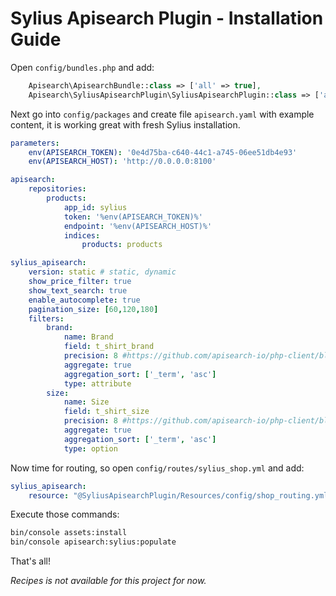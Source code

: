# Sylius Apisearch Plugin - Installation Guide

Open `config/bundles.php` and add:

```php
    Apisearch\ApisearchBundle::class => ['all' => true],
    Apisearch\SyliusApisearchPlugin\SyliusApisearchPlugin::class => ['all' => true],
```

Next go into `config/packages` and create file `apisearch.yaml` with example content, it is working great with fresh Sylius installation.

```yaml
parameters:
    env(APISEARCH_TOKEN): '0e4d75ba-c640-44c1-a745-06ee51db4e93'
    env(APISEARCH_HOST): 'http://0.0.0.0:8100'

apisearch:
    repositories:
        products:
            app_id: sylius
            token: '%env(APISEARCH_TOKEN)%'
            endpoint: '%env(APISEARCH_HOST)%'
            indices:
                products: products

sylius_apisearch:
    version: static # static, dynamic
    show_price_filter: true
    show_text_search: true
    enable_autocomplete: true
    pagination_size: [60,120,180]
    filters:
        brand:
            name: Brand
            field: t_shirt_brand
            precision: 8 #https://github.com/apisearch-io/php-client/blob/13179cac60cde59ebb84b83d8ea0d95cb35b6e70/Query/Filter.php#L44
            aggregate: true
            aggregation_sort: ['_term', 'asc']
            type: attribute
        size:
            name: Size
            field: t_shirt_size
            precision: 8 #https://github.com/apisearch-io/php-client/blob/13179cac60cde59ebb84b83d8ea0d95cb35b6e70/Query/Filter.php#L44
            aggregate: true
            aggregation_sort: ['_term', 'asc']
            type: option

```

Now time for routing, so open `config/routes/sylius_shop.yml` and add:

```yaml
sylius_apisearch:
    resource: "@SyliusApisearchPlugin/Resources/config/shop_routing.yml"
```

Execute those commands:

```bash
bin/console assets:install
bin/console apisearch:sylius:populate
```

That's all!

*Recipes is not available for this project for now.*



